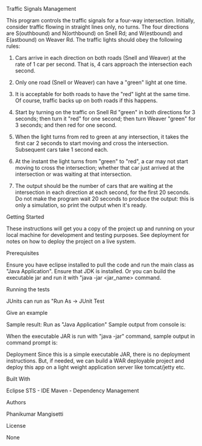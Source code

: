 Traffic Signals Management

This program controls the traffic signals for a four-way intersection. Initially, consider traffic flowing in straight lines only, no turns. The four directions are S(outhbound) and N(orthbound) on Snell Rd; and W(estbound) and E(astbound) on Weaver Rd. The traffic lights should obey the following rules:

1. Cars arrive in each direction on both roads (Snell and Weaver) at the rate of 1 car per second. That is, 4 cars approach the intersection each second.

2. Only one road (Snell or Weaver) can have a "green" light at one time.

3. It is acceptable for both roads to have the "red" light at the same time. Of course, traffic backs up on both roads if this happens.

4. Start by turning on the traffic on Snell Rd "green" in both directions for 3 seconds; then turn it "red" for one second; then turn Weaver "green" for 3 seconds; and then red for one second.

5. When the light turns from red to green at any intersection, it takes the first car 2 seconds to start moving and cross the intersection. Subsequent cars take 1 second each.

6. At the instant the light turns from "green" to "red", a car may not start moving to cross the intersection; whether that car just arrived at the intersection or was waiting at that intersection.

7. The output should be the number of cars that are waiting at the intersection in each direction at each second, for the first 20 seconds. Do not make the program wait 20 seconds to produce the output: this is only a simulation, so print the output when it's ready.


Getting Started

These instructions will get you a copy of the project up and running on your local machine for development and testing purposes. See deployment for notes on how to deploy the project on a live system.

Prerequisites

Ensure you have eclipse installed to pull the code and run the main class as "Java Application".
Ensure that JDK is installed.
Or you can build the executable jar and run it with "java -jar <jar_name> command.

Running the tests

JUnits can run as "Run As -> JUnit Test


Give an example

Sample result:
Run as "Java Application"
Sample output from console is:


When the executable JAR is run with "java -jar" command, sample output in command prompt is:


Deployment
Since this is a simple executable JAR, there is no deployment instructions.
But, if needed, we can build a WAR deployable project and deploy this app on a light weight application server like tomcat/jetty etc.

Built With

Eclipse STS - IDE
Maven - Dependency Management

Authors

Phanikumar Mangisetti

License

None

